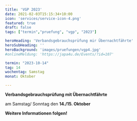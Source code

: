 ```yaml
---
title: 'VGP 2023'
date: 2021-02-03T15:15:34+10:00
icon: 'services/service-icon-4.png'
featured: true
draft: false
tags: ["termin","pruefung", "vgp", "2023"]

heroHeading: 'Verbandsgebrauchsprüfung mir Übernachtfährte'
heroSubHeading: ''
heroBackground: 'images/pruefungen/vgp4.jpg'
#onlineMeldung: 'https://japa4u.de/Events/?id=107'

termin: "2023-10-14"
tag: 14
wochentag: Samstag
monat: Oktober

---
```


**Verbandsgebrauchsprüfung mit Übernachtfährte**

am Samstag/ Sonntag den **14./15. Oktober**

**Weitere Informationen folgen!**
